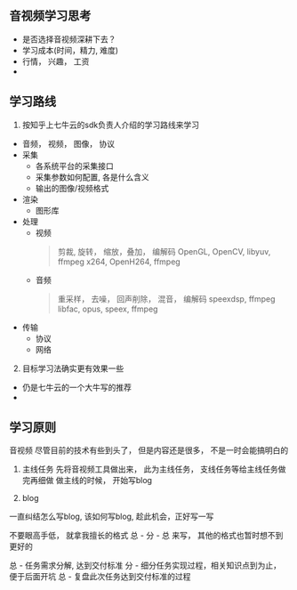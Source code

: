 
## 音视频学习思考
- 是否选择音视频深耕下去？
- 学习成本(时间，精力, 难度)
- 行情， 兴趣， 工资
- 

## 学习路线
1. 按知乎上七牛云的sdk负责人介绍的学习路线来学习
- 音频， 视频， 图像， 协议
- 采集
    * 各系统平台的采集接口
    * 采集参数如何配置, 各是什么含义
    * 输出的图像/视频格式 
- 渲染
    * 图形库
- 处理
    * 视频 
        > 剪裁, 旋转， 缩放，叠加， 编解码
        > OpenGL, OpenCV, libyuv, ffmpeg
        > x264, OpenH264, ffmpeg
    * 音频
        > 重采样， 去噪， 回声削除， 混音， 编解码
        > speexdsp, ffmpeg
        > libfac, opus, speex, ffmpeg
- 传输
    * 协议
    * 网络

2. 目标学习法确实更有效果一些
- 仍是七牛云的一个大牛写的推荐
-

## 学习原则

音视频 尽管目前的技术有些到头了， 但是内容还是很多， 不是一时会能搞明白的

1. 主线任务
    先将音视频工具做出来， 此为主线任务， 支线任务等给主线任务做完再细做
    做主线的时候， 开始写blog

2. blog

一直纠结怎么写blog, 该如何写blog, 趁此机会，正好写一写

不要眼高手低， 就拿我擅长的格式 总 - 分 - 总 来写， 其他的格式也暂时想不到更好的

总 - 任务需求分解, 达到交付标准
分 - 细分任务实现过程，相关知识点到为止， 便于后面开坑
总 - 复盘此次任务达到交付标准的过程
